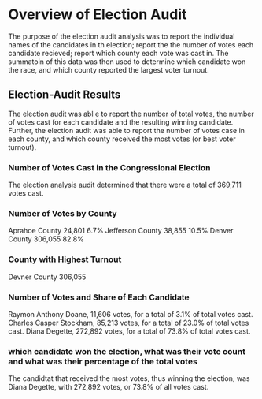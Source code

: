 # Overview of Election Audit
  The purpose of the election audit analysis was to report the individual names of the candidates in th election; report the the number of votes each candidate recieved; report which county each vote was cast in. The summatoin of this data was then used to determine which candidate won the race, and which county reported the largest voter turnout.

## Election-Audit Results
  The election audit was abl e to report the number of total votes, the number of votes cast for each candidate and the resulting winning candidate. Further, the election audit was able to report the number of votes case in each county, and which county received the most votes (or best voter turnout).

### Number of Votes Cast in the Congressional Election
  The election analysis audit determined that there were a total of 369,711 votes cast.

### Number of Votes by County
  Aprahoe County 24,801 6.7% Jefferson County 38,855 10.5% Denver County 306,055 82.8% 

### County with Highest Turnout
  Devner County 306,055

### Number of Votes and Share of Each Candidate
  Raymon Anthony Doane, 11,606 votes, for a total of 3.1% of total votes cast.
  Charles Casper Stockham, 85,213 votes, for a total of 23.0% of total votes cast.
  Diana Degette, 272,892 votes, for a total of 73.8% of total votes cast. 

### which candidate won the election, what was their vote count and what was their percentage of the total votes
  The candidtat that received the most votes, thus winning the election, was Diana Degette, with 272,892 votes, or 73.8% of all votes cast.

